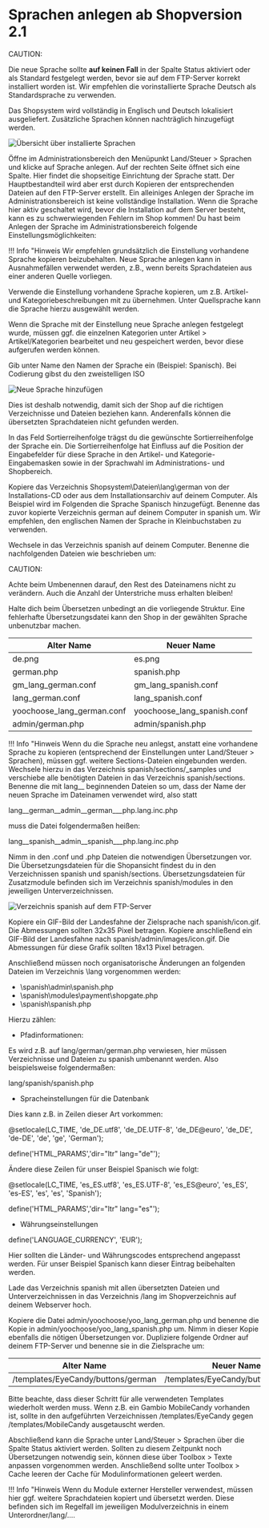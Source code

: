 # Sprachen anlegen ab Shopversion 2.1 

CAUTION:

Die neue Sprache sollte **auf keinen Fall** in der Spalte Status aktiviert oder als Standard festgelegt werden, bevor sie auf dem FTP-Server korrekt installiert worden ist. Wir empfehlen die vorinstallierte Sprache Deutsch als Standardsprache zu verwenden.

Das Shopsystem wird vollständig in Englisch und Deutsch lokalisiert ausgeliefert. Zusätzliche Sprachen können nachträglich hinzugefügt werden.

![](Bilder/Abb052_UebersichtUeberInstallierteSprachen.png "Übersicht über installierte Sprachen")

Öffne im Administrationsbereich den Menüpunkt Land/Steuer \> Sprachen und klicke auf Sprache anlegen. Auf der rechten Seite öffnet sich eine Spalte. Hier findet die shopseitige Einrichtung der Sprache statt. Der Hauptbestandteil wird aber erst durch Kopieren der entsprechenden Dateien auf den FTP-Server erstellt. Ein alleiniges Anlegen der Sprache im Administrationsbereich ist keine vollständige Installation. Wenn die Sprache hier aktiv geschaltet wird, bevor die Installation auf dem Server besteht, kann es zu schwerwiegenden Fehlern im Shop kommen! Du hast beim Anlegen der Sprache im Administrationsbereich folgende Einstellungsmöglichkeiten:

!!! Info "Hinweis
	 Wir empfehlen grundsätzlich die Einstellung vorhandene Sprache kopieren beizubehalten. Neue Sprache anlegen kann in Ausnahmefällen verwendet werden, z.B., wenn bereits Sprachdateien aus einer anderen Quelle vorliegen.

Verwende die Einstellung vorhandene Sprache kopieren, um z.B. Artikel- und Kategoriebeschreibungen mit zu übernehmen. Unter Quellsprache kann die Sprache hierzu ausgewählt werden.

Wenn die Sprache mit der Einstellung neue Sprache anlegen festgelegt wurde, müssen ggf. die einzelnen Kategorien unter Artikel \> Artikel/Kategorien bearbeitet und neu gespeichert werden, bevor diese aufgerufen werden können.

Gib unter Name den Namen der Sprache ein \(Beispiel: Spanisch\). Bei Codierung gibst du den zweistelligen ISO

![](Bilder/Abb053_neueSpracheHinzufuegen.png "Neue Sprache hinzufügen")

Dies ist deshalb notwendig, damit sich der Shop auf die richtigen Verzeichnisse und Dateien beziehen kann. Anderenfalls können die übersetzten Sprachdateien nicht gefunden werden.

In das Feld Sortierreihenfolge trägst du die gewünschte Sortierreihenfolge der Sprache ein. Die Sortierreihenfolge hat Einfluss auf die Position der Eingabefelder für diese Sprache in den Artikel- und Kategorie-Eingabemasken sowie in der Sprachwahl im Administrations- und Shopbereich.

Kopiere das Verzeichnis Shopsystem\\Dateien\\lang\\german von der Installations-CD oder aus dem Installationsarchiv auf deinem Computer. Als Beispiel wird im Folgenden die Sprache Spanisch hinzugefügt. Benenne das zuvor kopierte Verzeichnis german auf deinem Computer in spanish um. Wir empfehlen, den englischen Namen der Sprache in Kleinbuchstaben zu verwenden.

Wechsele in das Verzeichnis spanish auf deinem Computer. Benenne die nachfolgenden Dateien wie beschrieben um:

CAUTION:

Achte beim Umbenennen darauf, den Rest des Dateinamens nicht zu verändern. Auch die Anzahl der Unterstriche muss erhalten bleiben!

Halte dich beim Übersetzen unbedingt an die vorliegende Struktur. Eine fehlerhafte Übersetzungsdatei kann den Shop in der gewählten Sprache unbenutzbar machen.

|Alter Name|Neuer Name|
|----------|----------|
|de.png|es.png|
|german.php|spanish.php|
|gm\_lang\_german.conf|gm\_lang\_spanish.conf|
|lang\_german.conf|lang\_spanish.conf|
|yoochoose\_lang\_german.conf|yoochoose\_lang\_spanish.conf|
|admin/german.php|admin/spanish.php|

!!! Info "Hinweis
	 Wenn du die Sprache neu anlegst, anstatt eine vorhandene Sprache zu kopieren \(entsprechend der Einstellungen unter Land/Steuer \> Sprachen\), müssen ggf. weitere Sections-Dateien eingebunden werden. Wechsele hierzu in das Verzeichnis spanish/sections/\_samples und verschiebe alle benötigten Dateien in das Verzeichnis spanish/sections. Benenne die mit lang\_\_ beginnenden Dateien so um, dass der Name der neuen Sprache im Dateinamen verwendet wird, also statt

lang\_\_german\_\_admin\_\_german\_\_\_php.lang.inc.php

muss die Datei folgendermaßen heißen:

lang\_\_spanish\_\_admin\_\_spanish\_\_\_php.lang.inc.php

Nimm in den .conf und .php Dateien die notwendigen Übersetzungen vor. Die Übersetzungsdateien für die Shopansicht findest du in den Verzeichnissen spanish und spanish/sections. Übersetzungsdateien für Zusatzmodule befinden sich im Verzeichnis spanish/modules in den jeweiligen Unterverzeichnissen.

![](Bilder/Abb054_VerzeichnisSpanishAufDemFTP_Server.png "Verzeichnis spanish auf dem FTP-Server")

Kopiere ein GIF-Bild der Landesfahne der Zielsprache nach spanish/icon.gif. Die Abmessungen sollten 32x35 Pixel betragen. Kopiere anschließend ein GIF-Bild der Landesfahne nach spanish/admin/images/icon.gif. Die Abmessungen für diese Grafik sollten 18x13 Pixel betragen.

Anschließend müssen noch organisatorische Änderungen an folgenden Dateien im Verzeichnis \\lang vorgenommen werden:

-   \\spanish\\admin\\spanish.php
-   \\spanish\\modules\\payment\\shopgate.php
-   \\spanish\\spanish.php

Hierzu zählen:

-   Pfadinformationen:

Es wird z.B. auf lang/german/german.php verwiesen, hier müssen Verzeichnisse und Dateien zu spanish umbenannt werden. Also beispielsweise folgendermaßen:

lang/spanish/spanish.php

-   Spracheinstellungen für die Datenbank

Dies kann z.B. in Zeilen dieser Art vorkommen:

@setlocale\(LC\_TIME, 'de\_DE.utf8', 'de\_DE.UTF-8', 'de\_DE@euro', 'de\_DE', 'de-DE', 'de', 'ge', 'German'\);

define\('HTML\_PARAMS','dir="ltr" lang="de"'\);

Ändere diese Zeilen für unser Beispiel Spanisch wie folgt:

@setlocale\(LC\_TIME, 'es\_ES.utf8', 'es\_ES.UTF-8', 'es\_ES@euro', 'es\_ES', 'es-ES', 'es', 'es', 'Spanish'\);

define\('HTML\_PARAMS','dir="ltr" lang="es"'\);

-   Währungseinstellungen

define\('LANGUAGE\_CURRENCY', 'EUR'\);

Hier sollten die Länder- und Währungscodes entsprechend angepasst werden. Für unser Beispiel Spanisch kann dieser Eintrag beibehalten werden.

Lade das Verzeichnis spanish mit allen übersetzten Dateien und Unterverzeichnissen in das Verzeichnis /lang im Shopverzeichnis auf deinem Webserver hoch.

Kopiere die Datei admin/yoochoose/yoo\_lang\_german.php und benenne die Kopie in admin/yoochoose/yoo\_lang\_spanish.php um. Nimm in dieser Kopie ebenfalls die nötigen Übersetzungen vor. Dupliziere folgende Ordner auf deinem FTP-Server und benenne sie in die Zielsprache um:

|Alter Name|Neuer Name|
|----------|----------|
|/templates/EyeCandy/buttons/german|/templates/EyeCandy/buttons/spanish|

Bitte beachte, dass dieser Schritt für alle verwendeten Templates wiederholt werden muss. Wenn z.B. ein Gambio MobileCandy vorhanden ist, sollte in den aufgeführten Verzeichnissen /templates/EyeCandy gegen /templates/MobileCandy ausgetauscht werden.

Abschließend kann die Sprache unter Land/Steuer \> Sprachen über die Spalte Status aktiviert werden. Sollten zu diesem Zeitpunkt noch Übersetzungen notwendig sein, können diese über Toolbox \> Texte anpassen vorgenommen werden. Anschließend sollte unter Toolbox \> Cache leeren der Cache für Modulinformationen geleert werden.

!!! Info "Hinweis
	 Wenn du Module externer Hersteller verwendest, müssen hier ggf. weitere Sprachdateien kopiert und übersetzt werden. Diese befinden sich im Regelfall im jeweiligen Modulverzeichnis in einem Unterordner/lang/....



